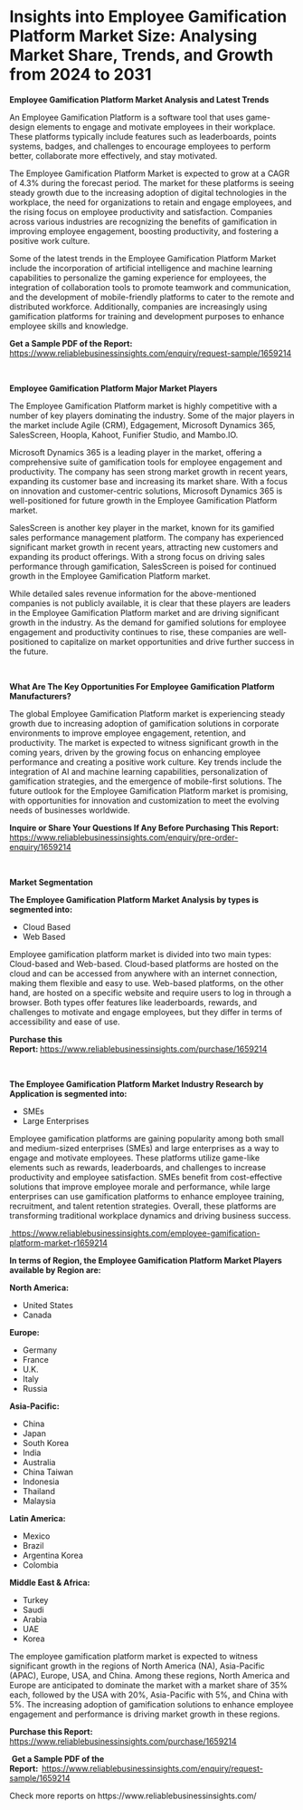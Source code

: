 <p><h1>Insights into Employee Gamification Platform Market Size: Analysing Market Share, Trends, and Growth from 2024 to 2031</h1></p><p><strong>Employee Gamification Platform Market Analysis and Latest Trends</strong></p>
<p><p>An Employee Gamification Platform is a software tool that uses game-design elements to engage and motivate employees in their workplace. These platforms typically include features such as leaderboards, points systems, badges, and challenges to encourage employees to perform better, collaborate more effectively, and stay motivated.</p><p>The Employee Gamification Platform Market is expected to grow at a CAGR of 4.3% during the forecast period. The market for these platforms is seeing steady growth due to the increasing adoption of digital technologies in the workplace, the need for organizations to retain and engage employees, and the rising focus on employee productivity and satisfaction. Companies across various industries are recognizing the benefits of gamification in improving employee engagement, boosting productivity, and fostering a positive work culture.</p><p>Some of the latest trends in the Employee Gamification Platform Market include the incorporation of artificial intelligence and machine learning capabilities to personalize the gaming experience for employees, the integration of collaboration tools to promote teamwork and communication, and the development of mobile-friendly platforms to cater to the remote and distributed workforce. Additionally, companies are increasingly using gamification platforms for training and development purposes to enhance employee skills and knowledge.</p></p>
<p><strong>Get a Sample PDF of the Report:&nbsp;</strong> <a href="https://www.reliablebusinessinsights.com/enquiry/request-sample/1659214">https://www.reliablebusinessinsights.com/enquiry/request-sample/1659214</a></p>
<p>&nbsp;</p>
<p><strong>Employee Gamification Platform Major Market Players</strong></p>
<p><p>The Employee Gamification Platform market is highly competitive with a number of key players dominating the industry. Some of the major players in the market include Agile (CRM), Edgagement, Microsoft Dynamics 365, SalesScreen, Hoopla, Kahoot, Funifier Studio, and Mambo.IO.</p><p>Microsoft Dynamics 365 is a leading player in the market, offering a comprehensive suite of gamification tools for employee engagement and productivity. The company has seen strong market growth in recent years, expanding its customer base and increasing its market share. With a focus on innovation and customer-centric solutions, Microsoft Dynamics 365 is well-positioned for future growth in the Employee Gamification Platform market.</p><p>SalesScreen is another key player in the market, known for its gamified sales performance management platform. The company has experienced significant market growth in recent years, attracting new customers and expanding its product offerings. With a strong focus on driving sales performance through gamification, SalesScreen is poised for continued growth in the Employee Gamification Platform market.</p><p>While detailed sales revenue information for the above-mentioned companies is not publicly available, it is clear that these players are leaders in the Employee Gamification Platform market and are driving significant growth in the industry. As the demand for gamified solutions for employee engagement and productivity continues to rise, these companies are well-positioned to capitalize on market opportunities and drive further success in the future.</p></p>
<p>&nbsp;</p>
<p><strong>What Are The Key Opportunities For Employee Gamification Platform Manufacturers?</strong></p>
<p><p>The global Employee Gamification Platform market is experiencing steady growth due to increasing adoption of gamification solutions in corporate environments to improve employee engagement, retention, and productivity. The market is expected to witness significant growth in the coming years, driven by the growing focus on enhancing employee performance and creating a positive work culture. Key trends include the integration of AI and machine learning capabilities, personalization of gamification strategies, and the emergence of mobile-first solutions. The future outlook for the Employee Gamification Platform market is promising, with opportunities for innovation and customization to meet the evolving needs of businesses worldwide.</p></p>
<p><strong>Inquire or Share Your Questions If Any Before Purchasing This Report:</strong> <a href="https://www.reliablebusinessinsights.com/enquiry/pre-order-enquiry/1659214">https://www.reliablebusinessinsights.com/enquiry/pre-order-enquiry/1659214</a></p>
<p>&nbsp;</p>
<p><strong>Market Segmentation</strong></p>
<p><strong>The Employee Gamification Platform Market Analysis by types is segmented into:</strong></p>
<p><ul><li>Cloud Based</li><li>Web Based</li></ul></p>
<p><p>Employee gamification platform market is divided into two main types: Cloud-based and Web-based. Cloud-based platforms are hosted on the cloud and can be accessed from anywhere with an internet connection, making them flexible and easy to use. Web-based platforms, on the other hand, are hosted on a specific website and require users to log in through a browser. Both types offer features like leaderboards, rewards, and challenges to motivate and engage employees, but they differ in terms of accessibility and ease of use.</p></p>
<p><strong>Purchase this Report:&nbsp;</strong><a href="https://www.reliablebusinessinsights.com/purchase/1659214">https://www.reliablebusinessinsights.com/purchase/1659214</a></p>
<p>&nbsp;</p>
<p><strong>The Employee Gamification Platform Market Industry Research by Application is segmented into:</strong></p>
<p><ul><li>SMEs</li><li>Large Enterprises</li></ul></p>
<p><p>Employee gamification platforms are gaining popularity among both small and medium-sized enterprises (SMEs) and large enterprises as a way to engage and motivate employees. These platforms utilize game-like elements such as rewards, leaderboards, and challenges to increase productivity and employee satisfaction. SMEs benefit from cost-effective solutions that improve employee morale and performance, while large enterprises can use gamification platforms to enhance employee training, recruitment, and talent retention strategies. Overall, these platforms are transforming traditional workplace dynamics and driving business success.</p></p>
<p><a href="https://www.reliablebusinessinsights.com/employee-gamification-platform-market-r1659214">&nbsp;https://www.reliablebusinessinsights.com/employee-gamification-platform-market-r1659214</a></p>
<p><strong>In terms of Region, the Employee Gamification Platform Market Players available by Region are:</strong></p>
<p>
    <p> <strong> North America: </strong>
        <ul>
            <li>United States</li>
            <li>Canada</li>
        </ul>
        </p> 
    <p> <strong> Europe: </strong>
        <ul>
            <li>Germany</li>
            <li>France</li>
            <li>U.K.</li>
            <li>Italy</li>
            <li>Russia</li>
        </ul>
        </p> 
    <p> <strong> Asia-Pacific: </strong>
        <ul>
            <li>China</li>
            <li>Japan</li>
            <li>South Korea</li>
            <li>India</li>
            <li>Australia</li>
            <li>China Taiwan</li>
            <li>Indonesia</li>
            <li>Thailand</li>
            <li>Malaysia</li>
        </ul>
        </p> 
    <p> <strong> Latin America: </strong>
        <ul>
            <li>Mexico</li>
            <li>Brazil</li>
            <li>Argentina Korea</li>
            <li>Colombia</li>
        </ul>
        </p> 
    <p> <strong> Middle East & Africa: </strong>
        <ul>
            <li>Turkey</li>
            <li>Saudi</li>
            <li>Arabia</li>
            <li>UAE</li>
            <li>Korea</li>
        </ul>
    </p>
    </p>
<p><p>The employee gamification platform market is expected to witness significant growth in the regions of North America (NA), Asia-Pacific (APAC), Europe, USA, and China. Among these regions, North America and Europe are anticipated to dominate the market with a market share of 35% each, followed by the USA with 20%, Asia-Pacific with 5%, and China with 5%. The increasing adoption of gamification solutions to enhance employee engagement and performance is driving market growth in these regions.</p></p>
<p><strong>Purchase this Report: </strong><a href="https://www.reliablebusinessinsights.com/purchase/1659214">https://www.reliablebusinessinsights.com/purchase/1659214</a></p>
<p>&nbsp;<strong>Get a Sample PDF of the Report:&nbsp;&nbsp;</strong><a href="https://www.reliablebusinessinsights.com/enquiry/request-sample/1659214">https://www.reliablebusinessinsights.com/enquiry/request-sample/1659214</a></p>
<p><strong></strong></p>
<p>Check more reports on https://www.reliablebusinessinsights.com/</p>
